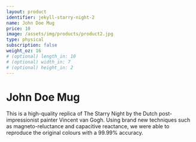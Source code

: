 ```yaml
---
layout: product
identifier: jekyll-starry-night-2
name: John Doe Mug
price: 10
image: /assets/img/products/product2.jpg
type: physical
subscription: false
weight_oz: 16
# (optional) length_in: 10
# (optional) width_in: 7
# (optional) height_in: 2
---
```


# John Doe Mug

This is a high-quality replica of The Starry Night by the Dutch post-impressionist painter Vincent van Gogh. Using brand new techniques such as magneto-reluctance and capacitive reactance, we were able to reproduce the original colours with a 99.99% accuracy.
